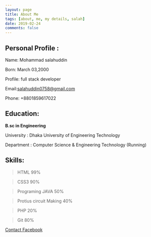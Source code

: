 ```yaml
---
layout: page
title: About Me
tags: [about, me, my details, salah]
date: 2019-02-24
comments: false
---
```

    
    
## Personal Profile :

Name: Mohammad salahuddin

Born: March 03,2000

Profile: full stack developer

Email:salahuddin0758@gmail.com

Phone: +8801859617022

## Education:

**B.sc in Engineering**

University	: Dhaka University of Engineering Technology

Department	: Computer Science & Engineering Technology (Running)

        
## Skills:

> HTML 99%

> CSS3 90%

> Programing JAVA 50%

> Protius circuit Making 40%

> PHP 20%

> Git 80%



<a href="https://www.facebook.com/profile.php?id=100007519157769" class="btn btn-primary">Contact Facebook</a>
